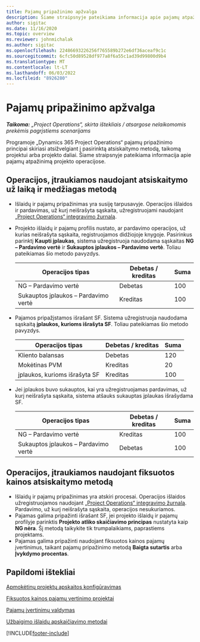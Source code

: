 ```yaml
---
title: Pajamų pripažinimo apžvalga
description: Šiame straipsnyje pateikiama informacija apie pajamų atpažinimą projekto operacijose.
author: sigitac
ms.date: 11/16/2020
ms.topic: overview
ms.reviewer: johnmichalak
ms.author: sigitac
ms.openlocfilehash: 22486693226256f765589b272e6df36aceaf9c1c
ms.sourcegitcommit: 6cfc50d89528df977a8f6a55c1ad39d99800d9b4
ms.translationtype: MT
ms.contentlocale: lt-LT
ms.lasthandoff: 06/03/2022
ms.locfileid: "8926280"
---
```

# <a name="revenue-recognition-overview"></a>Pajamų pripažinimo apžvalga

_**Taikoma:** „Project Operations“, skirta ištekliais / atsargose nelaikomomis prekėmis pagrįstiems scenarijams_

Programoje „Dynamics 365 Project Operations“ pajamų pripažinimo principai skiriasi atsižvelgiant į pasirinktą atsiskaitymo metodą, taikomą projektui arba projekto daliai. Šiame straipsnyje pateikiama informacija apie pajamų atpažinimą projekto operacijose.

## <a name="transactions-accounted-using-time-and-material-billing-method"></a>Operacijos, įtraukiamos naudojant atsiskaitymo už laiką ir medžiagas metodą

- Išlaidų ir pajamų pripažinimas yra susiję tarpusavyje. Operacijos išlaidos ir pardavimas, už kurį neišrašyta sąskaita, užregistruojami naudojant [„Project Operations“ integravimo žurnalą](../project-accounting/project-operations-integration-journal.md).
- Projekto išlaidų ir pajamų profilis nustato, ar pardavimo operacijos, už kurias neišrašyta sąskaita, registruojamos didžiojoje knygoje. Pasirinkus parinktį **Kaupti įplaukas**, sistema užregistruoja naudodama sąskaitas **NG – Pardavimo vertė** ir **Sukauptos įplaukos – Pardavimo vertė**. Toliau pateikiamas šio metodo pavyzdys.  

  | Operacijos tipas | Debetas / kreditas | Suma |
  | --- | --- | --- |
  | NG – Pardavimo vertė | Debetas | 100 |
  | Sukauptos įplaukos – Pardavimo vertė | Kreditas | 100 |

- Pajamos pripažįstamos išrašant SF. Sistema užregistruoja naudodama sąskaitą **įplaukos, kurioms išrašyta SF**. Toliau pateikiamas šio metodo pavyzdys.  

  | Operacijos tipas | Debetas / kreditas | Suma |
  | --- | --- | --- |
  | Kliento balansas | Debetas | 120 |
  | Mokėtinas PVM | Kreditas | 20 |
  | įplaukos, kurioms išrašyta SF | Kreditas | 100 |

- Jei įplaukos buvo sukauptos, kai yra užregistruojamas pardavimas, už kurį neišrašyta sąskaita, sistema atšauks sukauptas įplaukas išrašydama SF.

  | Operacijos tipas | Debetas / kreditas | Suma |
  | --- | --- | --- |
  | NG – Pardavimo vertė | Kreditas | 100 |
  | Sukauptos įplaukos – Pardavimo vertė | Debetas | 100 |

## <a name="transactions-accounted-using-the-fixed-price-billing-method"></a>Operacijos, įtraukiamos naudojant fiksuotos kainos atsiskaitymo metodą

- Išlaidų ir pajamų pripažinimas yra atskiri procesai. Operacijos išlaidos užregistruojamos naudojant [„Project Operations“ integravimo žurnalą](../project-accounting/project-operations-integration-journal.md). Pardavimo, už kurį neišrašyta sąskaita, operacijos nesukuriamos.
- Pajamas galima pripažinti išrašant SF, jei projekto išlaidų ir pajamų profilyje parinktis **Projekto atliko skaičiavimo principas** nustatyta kaip **NG nėra**. Šį metodą taikykite tik trumpalaikiams, paprastiems projektams.
- Pajamas galima pripažinti naudojant fiksuotos kainos pajamų įvertinimus, taikant pajamų pripažinimo metodą **Baigta sutartis** arba **Įvykdymo procentas**.

## <a name="additional-resources"></a>Papildomi ištekliai
[Apmokėtinų projektų apskaitos konfigūravimas](../project-accounting/configure-accounting-billable-projects.md)

[Fiksuotos kainos pajamų vertinimo projektai](rev-rec-percentage-completion-method.md)

[Pajamų įvertinimų valdymas](rev-rec-completed-contract-method.md)

[Užbaigimo išlaidų apskaičiavimo metodai](cost-complete-methods.md)


[!INCLUDE[footer-include](../includes/footer-banner.md)]